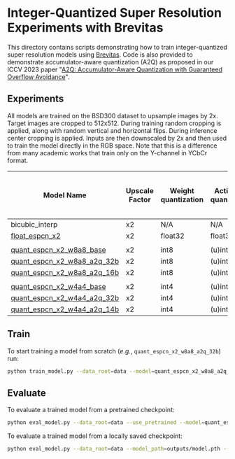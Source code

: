 # Integer-Quantized Super Resolution Experiments with Brevitas

This directory contains scripts demonstrating how to train integer-quantized super resolution models using [Brevitas](https://github.com/Xilinx/brevitas).
Code is also provided to demonstrate accumulator-aware quantization (A2Q) as proposed in our ICCV 2023 paper "[A2Q: Accumulator-Aware Quantization with Guaranteed Overflow Avoidance](https://arxiv.org/abs/2308.13504)".

## Experiments

All models are trained on the BSD300 dataset to upsample images by 2x.
Target images are cropped to 512x512.
During training random cropping is applied, along with random vertical and horizontal flips.
During inference center cropping is applied.
Inputs are then downscaled by 2x and then used to train the model directly in the RGB space.
Note that this is a difference from many academic works that train only on the Y-channel in YCbCr format.

| Model Name                  | Upscale Factor | Weight quantization | Activation quantization | Peak Signal-to-Noise Ratio |
|-----------------------------|----------------|---------------------|-------------------------|----------------------------|
| bicubic_interp              | x2             | N/A                 | N/A                     | 28.71                      |
| [float_espcn_x2]()          | x2             | float32             | float32                 | 31.03                      |
||
| [quant_espcn_x2_w8a8_base]()    | x2             | int8                | (u)int8                 | 30.96                  |
| [quant_espcn_x2_w8a8_a2q_32b]() | x2             | int8                | (u)int8                 | 30.79                  |
| [quant_espcn_x2_w8a8_a2q_16b]() | x2             | int8                | (u)int8                 | 30.56                  |
||
| [quant_espcn_x2_w4a4_base]()    | x2             | int4                | (u)int4                 | 30.30                  |
| [quant_espcn_x2_w4a4_a2q_32b]() | x2             | int4                | (u)int4                 | 30.27                  |
| [quant_espcn_x2_w4a4_a2q_14b]() | x2             | int4                | (u)int4                 | 30.24                  |


## Train

To start training a model from scratch (*e.g.*, `quant_espcn_x2_w8a8_a2q_32b`) run:
 ```bash
python train_model.py --data_root=data --model=quant_espcn_x2_w8a8_a2q_32b
 ```

## Evaluate

To evaluate a trained model from a pretrained checkpoint:
```bash
python eval_model.py --data_root=data --use_pretrained --model=quant_espcn_x2_w8a8_a2q_32b
```

To evaluate a trained model from a locally saved checkpoint:
```bash
python eval_model.py --data_root=data --model_path=outputs/model.pth --model=quant_espcn_x2_w8a8_a2q_32b
```
